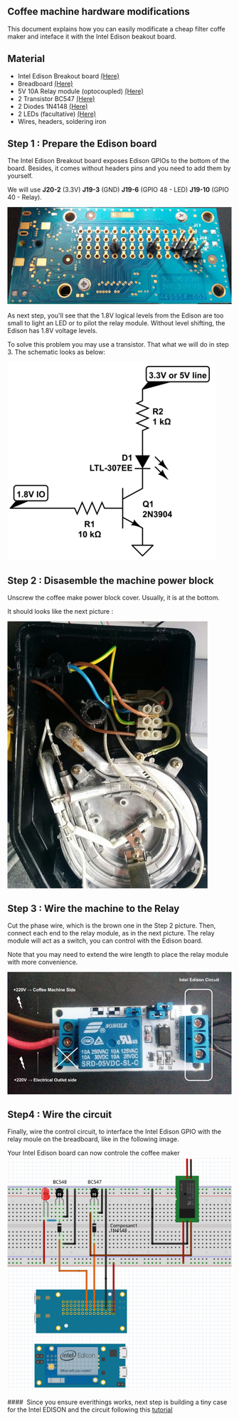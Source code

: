 Coffee machine hardware modifications
-----

This document explains how you can easily modificate a cheap filter coffe maker and inteface it with the Intel Edison beakout board.

## Material
* Intel Edison Breakout board [(Here)](http://fr.farnell.com/intel/edi2bb-al-k/x86-edison-breakout-board-kit/dp/2499336)
* Breadboard [(Here)](http://fr.farnell.com/multicomp/mcbb400/carte-proto-sans-soudure-300v/dp/2395961?MER=BN-2395961)
* 5V 10A Relay module (optocoupled) [(Here)](http://fr.farnell.com/multicomp/bc547b/transistor-npn-to-92/dp/1574381?COM=main-search%20CMPNULL)
* 2 Transistor BC547 [(Here)](http://fr.farnell.com/multicomp/bc547b/transistor-npn-to-92/dp/1574381?COM=main-search%20CMPNULL)
* 2 Diodes 1N4148 [(Here)](http://fr.farnell.com/vishay/1n4148-tr/diode-de-redressement-standard/dp/1469384)
* 2 LEDs (facultative) [(Here)](http://fr.farnell.com/broadcom-limited/hlmp-3507/led-5mm-vert/dp/1003214?MER=BN-1003214)
* Wires, headers, soldering iron

## Step 1 : Prepare the Edison board
The Intel Edison Breakout board exposes Edison GPIOs to the bottom of the board. Besides, it comes without headers pins and you need to add them by yourself.

We will use **J20-2** (3.3V) **J19-3** (GND) **J19-6** (GPIO 48 - LED) **J19-10** (GPIO 40 - Relay).

![Edison Breakout Boad with soldered hearders](./images/edison-headers-small.png)

As next step, you'll see that the 1.8V logical levels from the Edison are too small to light an LED or to pilot the relay module. Without level shifting, the Edison has 1.8V voltage levels.

To solve this problem you may use a transistor. That what we will do in step 3.
The schematic looks as below:

![Transistor schematic](./images/trans-sch.png)

## Step 2 : Disasemble the machine power block

Unscrew the coffee make power block cover. Usually, it is at the bottom.

It should looks like the next picture :

![](./images/coffee-small.jpg)


## Step 3 : Wire the machine to the Relay

Cut the phase wire, which is the brown one in the Step 2 picture.
Then, connect each end to the relay module, as in the next picture. The relay module will act as a switch, you can control with the Edison board.

Note that you may need to extend the wire length to place the relay module with more convenience.

![](./images/relay-pw.png)


## Step4 : Wire the circuit

Finally, wire the control circuit, to interface the Intel Edison GPIO with the relay moule on the breadboard, like in the following image.

Your Intel Edison board can now controle the coffee maker
![](./images/edison-coffee_bb.png)



####  Since you ensure everithings works, next step is building a tiny case for the Intel EDISON and the circuit following this [tutorial](./casing.md)
